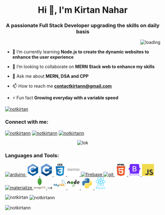 <h1 align="center">Hi 👋, I'm Kirtan Nahar</h1>
<h3 align="center">A passionate Full Stack Developer upgrading the skills on daily basis</h3>

<p align="right"> <img src="https://komarev.com/ghpvc/?username=notkirtann&label=Profile%20views&color=0e75b6&style=flat" alt="loading" /> </p>


- 🌱 I’m currently learning **Node.js to create the dynamic websites to enhance the user experience**

- 👯 I’m looking to collaborate on **MERN Stack web to enhance my skills**

- 💬 Ask me about **MERN, DSA and CPP**

- 📫 How to reach me **contactkirtann@gmail.com**

- ⚡ Fun fact **Growing everyday with a variable speed**
<p align="left"> <a href="https://twitter.com/notkirtann" target="blank"><img src="https://img.shields.io/twitter/follow/notkirtann?logo=twitter&style=for-the-badge" alt="notkirtan" /></a> </p>

<h3 align="left">Connect with me:</h3>
<p align="left">
<a href="https://linkedin.com/in/notkirtann" target="blank"><img align="center" src="https://raw.githubusercontent.com/rahuldkjain/github-profile-readme-generator/master/src/images/icons/Social/linked-in-alt.svg" alt="notkirtann" height="30" width="40" /></a>
<a href="https://www.leetcode.com/notkirtann" target="blank"><img align="center" src="https://raw.githubusercontent.com/rahuldkjain/github-profile-readme-generator/master/src/images/icons/Social/leet-code.svg" alt="notkirtann" height="30" width="40" /></a>
<a href="https://instagram.com/notkirtann" target="blank"><img align="center" src="https://raw.githubusercontent.com/rahuldkjain/github-profile-readme-generator/master/src/images/icons/Social/instagram.svg" alt="notkirtann" height="30" width="40" /></a>
<!-- <a href="https://auth.geeksforgeeks.org/user/notkirtann" target="blank"><img align="center" src="https://raw.githubusercontent.com/rahuldkjain/github-profile-readme-generator/master/src/images/icons/Social/geeks-for-geeks.svg" alt="notkirtann" height="30" width="40" /></a> -->
</p>
<p align="center" width="3 !important"> <img src="https://img.freepik.com/free-photo/rear-view-programmer-working-all-night-long_1098-18697.jpg?w=1480&t=st=1707156539~exp=1707157139~hmac=fb6b2eac69e341d050b01ba2591cbdcf4f230fae47cca6e0bc1484ac7281c182" alt="lok" /> </p>
<h3 align="left">Languages and Tools:</h3>
<p align="left"> <a href="https://www.arduino.cc/" target="_blank" rel="noreferrer"> <img src="https://cdn.worldvectorlogo.com/logos/arduino-1.svg" alt="arduino" width="40" height="40"/> </a> 
    <a href="https://www.cprogramming.com/" target="_blank" rel="noreferrer"> <img src="https://raw.githubusercontent.com/devicons/devicon/master/icons/c/c-original.svg" alt="c" width="40" height="40"/> </a> 
    <a href="https://www.w3schools.com/cpp/" target="_blank" rel="noreferrer"> <img src="https://raw.githubusercontent.com/devicons/devicon/master/icons/cplusplus/cplusplus-original.svg" alt="cplusplus" width="40" height="40"/> </a> 
    <a href="https://www.w3schools.com/css/" target="_blank" rel="noreferrer"> <img src="https://raw.githubusercontent.com/devicons/devicon/master/icons/css3/css3-original-wordmark.svg" alt="css3" width="40" height="40"/> </a> 
    <a href="https://expressjs.com" target="_blank" rel="noreferrer"> <img src="https://raw.githubusercontent.com/devicons/devicon/master/icons/express/express-original-wordmark.svg" alt="express" width="40" height="40"/> </a> 
     <a href="https://firebase.google.com/" target="_blank" rel="noreferrer"> <img src="https://www.vectorlogo.zone/logos/firebase/firebase-icon.svg" alt="firebase" width="40" height="40"/> </a>  
    <a href="https://git-scm.com/" target="_blank" rel="noreferrer"> <img src="https://www.vectorlogo.zone/logos/git-scm/git-scm-icon.svg" alt="git" width="40" height="40"/> </a> 
    <a href="https://www.w3.org/html/" target="_blank" rel="noreferrer"> <img src="https://raw.githubusercontent.com/devicons/devicon/master/icons/html5/html5-original-wordmark.svg" alt="html5" width="40" height="40"/> </a> 
<a href="https://getbootstrap.com" target="_blank" rel="noreferrer"> <img src="https://raw.githubusercontent.com/devicons/devicon/master/icons/bootstrap/bootstrap-plain-wordmark.svg" alt="bootstrap" width="40" height="40"/>
<!-- <a href="https://ionicframework.com" target="_blank" rel="noreferrer"> <img src="https://upload.wikimedia.org/wikipedia/commons/d/d1/Ionic_Logo.svg" alt="ionic" width="40" height="40"/> </a> -->
<!-- <a href="https://www.java.com" target="_blank" rel="noreferrer"> <img src="https://raw.githubusercontent.com/devicons/devicon/master/icons/java/java-original.svg" alt="java" width="40" height="40"/> </a>  -->
<a href="https://developer.mozilla.org/en-US/docs/Web/JavaScript" target="_blank" rel="noreferrer"> <img src="https://raw.githubusercontent.com/devicons/devicon/master/icons/javascript/javascript-original.svg" alt="javascript" width="40" height="40"/>
 </a> <a href="https://materializecss.com/" target="_blank" rel="noreferrer"> <img src="https://raw.githubusercontent.com/prplx/svg-logos/5585531d45d294869c4eaab4d7cf2e9c167710a9/svg/materialize.svg" alt="materialize" width="40" height="40"/> </a> 
  <a href="https://www.mongodb.com/" target="_blank" rel="noreferrer"> <img src="https://raw.githubusercontent.com/devicons/devicon/master/icons/mongodb/mongodb-original-wordmark.svg" alt="mongodb" width="40" height="40"/> </a> -->
 <a href="https://www.mysql.com/" target="_blank" rel="noreferrer"> <img src="https://raw.githubusercontent.com/devicons/devicon/master/icons/mysql/mysql-original-wordmark.svg" alt="mysql" width="40" height="40"/> </a> 
 <a href="https://nodejs.org" target="_blank" rel="noreferrer"> <img src="https://raw.githubusercontent.com/devicons/devicon/master/icons/nodejs/nodejs-original-wordmark.svg" alt="nodejs" width="40" height="40"/> </a>
 <a href="https://www.python.org" target="_blank" rel="noreferrer"> <img src="https://raw.githubusercontent.com/devicons/devicon/master/icons/python/python-original.svg" alt="python" width="40" height="40"/> </a> 
<a href="https://reactjs.org/" target="_blank" rel="noreferrer"> <img src="https://raw.githubusercontent.com/devicons/devicon/master/icons/react/react-original-wordmark.svg" alt="react" width="40" height="40"/> </a> 
<!-- <a href="https://redux.js.org" target="_blank" rel="noreferrer"> <img src="https://raw.githubusercontent.com/devicons/devicon/master/icons/redux/redux-original.svg" alt="redux" width="40" height="40"/> </a> </p> -->

<p><img align="left" src="https://github-readme-stats.vercel.app/api/top-langs?username=notkirtann&show_icons=true&locale=en&layout=compact" alt="notkirtan" /></p> 

<p>&nbsp;<img align="center" src="https://github-readme-stats.vercel.app/api?username=notkirtann&show_icons=true&locale=en" alt="notkirtann" /></p>

<p><img align="center" src="https://github-readme-streak-stats.herokuapp.com/?user=notkirtann&" alt="notkirtann" /></p> 

